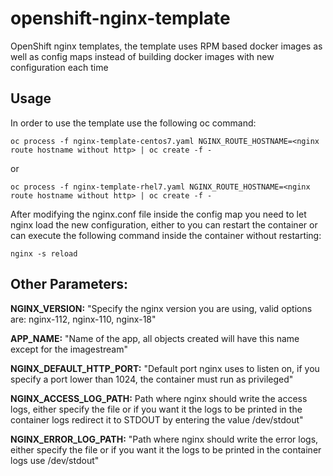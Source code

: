 
# openshift-nginx-template
OpenShift nginx templates, the template uses RPM based docker images as well as config maps instead of building docker images with new configuration each time

## Usage
In order to use the template use the following oc command:

    oc process -f nginx-template-centos7.yaml NGINX_ROUTE_HOSTNAME=<nginx route hostname without http> | oc create -f -

or

    oc process -f nginx-template-rhel7.yaml NGINX_ROUTE_HOSTNAME=<nginx route hostname without http> | oc create -f -


After modifying the nginx.conf file inside the config map you need to let nginx load the new configuration, either to you can restart the container or can execute the following command inside the container without restarting:

    nginx -s reload

## Other Parameters:

**NGINX_VERSION:**
"Specify the nginx version you are using, valid options are: nginx-112, nginx-110, nginx-18" 

**APP_NAME:**
"Name of the app, all objects created will have this name except for the imagestream"

**NGINX_DEFAULT_HTTP_PORT:**
"Default port nginx uses to listen on, if you specify a port lower than 1024, the container must run as privileged"

**NGINX_ACCESS_LOG_PATH:**
Path where nginx should write the access logs, either specify the file or if you want it the logs to be printed in the container logs redirect it to STDOUT by entering the value /dev/stdout"

**NGINX_ERROR_LOG_PATH:**
"Path where nginx should write the error logs, either specify the file or if you want it the logs to be printed in the container logs use /dev/stdout"


